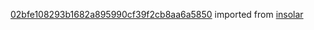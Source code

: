 [02bfe108293b1682a895990cf39f2cb8aa6a5850](https://github.com/insolar/insolar/commit/02bfe108293b1682a895990cf39f2cb8aa6a5850) imported from [insolar](https://github.com/insolar/insolar)
